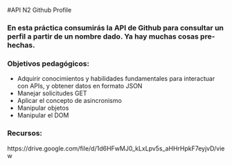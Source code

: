 #API N2 Github Profile

<h3>En esta práctica consumirás la API de Github para consultar un perfil a partir de un nombre dado. Ya hay muchas cosas pre-hechas.</h3>

<h3>Objetivos pedagógicos:</h3>
<ul>
    <li>Adquirir conocimientos y habilidades fundamentales para interactuar con APIs, y obtener datos en formato JSON</li>
    <li>Manejar solicitudes GET</li>
    <li>Aplicar el concepto de asincronismo</li>
    <li>Manipular objetos</li>
    <li>Manipular el DOM</li>
</ul>

<h3>Recursos:</h3>
<a>https://drive.google.com/file/d/1d6HFwMJ0_kLxLpv5s_aHHrHpkF7eyjvD/view</a>


